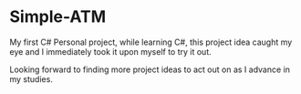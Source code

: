 # Simple-ATM

My first C# Personal project, while learning C#, this project idea caught my eye and I immediately took it upon myself to try it out.

Looking forward to finding more project ideas to act out on as I advance in my studies.
